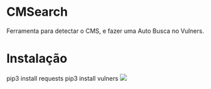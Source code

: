 # CMSearch
Ferramenta para detectar o CMS, e fazer uma Auto Busca no Vulners.
<h1>Instalação</h1>
pip3 install requests
pip3 install vulners
<img src="https://i.imgur.com/GkHGbIx.png">
